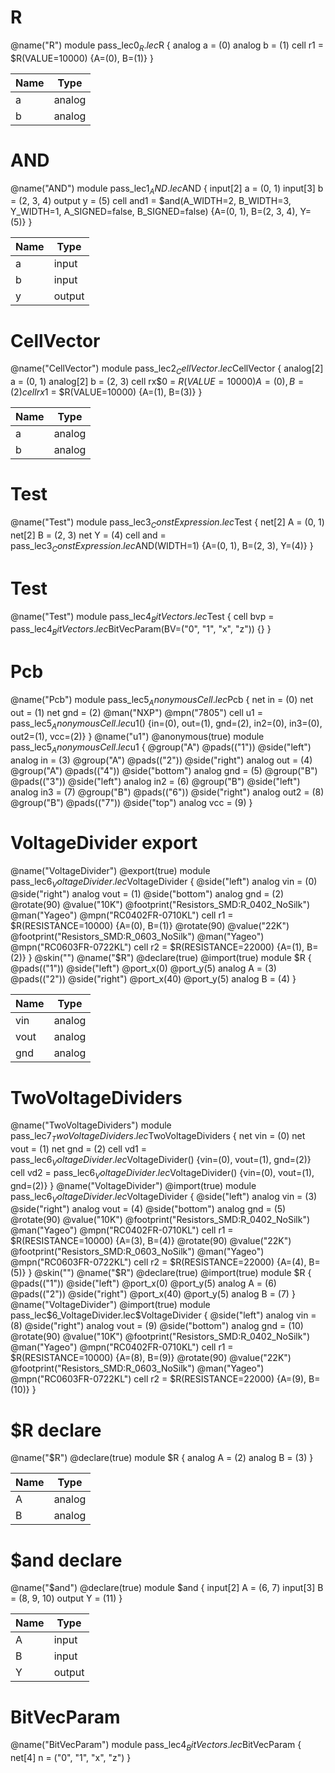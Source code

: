 # R  
@name("R")
module pass_lec$0_R.lec$R {
  analog a = (0)
  analog b = (1)
  cell r1 = $R(VALUE=10000) {A=(0), B=(1)}
}

Name | Type
---- | ----
a | analog
b | analog
# AND  
@name("AND")
module pass_lec$1_AND.lec$AND {
  input[2] a = (0, 1)
  input[3] b = (2, 3, 4)
  output y = (5)
  cell and1 = $and(A_WIDTH=2, B_WIDTH=3, Y_WIDTH=1, A_SIGNED=false, B_SIGNED=false) {A=(0, 1), B=(2, 3, 4), Y=(5)}
}

Name | Type
---- | ----
a | input
b | input
y | output
# CellVector  
@name("CellVector")
module pass_lec$2_CellVector.lec$CellVector {
  analog[2] a = (0, 1)
  analog[2] b = (2, 3)
  cell rx$0 = $R(VALUE=10000) {A=(0), B=(2)}
  cell rx$1 = $R(VALUE=10000) {A=(1), B=(3)}
}

Name | Type
---- | ----
a | analog
b | analog
# Test  
@name("Test")
module pass_lec$3_ConstExpression.lec$Test {
  net[2] A = (0, 1)
  net[2] B = (2, 3)
  net Y = (4)
  cell and = pass_lec$3_ConstExpression.lec$AND(WIDTH=1) {A=(0, 1), B=(2, 3), Y=(4)}
}

# Test  
@name("Test")
module pass_lec$4_BitVectors.lec$Test {
  cell bvp = pass_lec$4_BitVectors.lec$BitVecParam(BV=("0", "1", "x", "z")) {}
}

# Pcb  
@name("Pcb")
module pass_lec$5_AnonymousCell.lec$Pcb {
  net in = (0)
  net out = (1)
  net gnd = (2)
  @man("NXP")
  @mpn("7805")
  cell u1 = pass_lec$5_AnonymousCell.lec$u1() {in=(0), out=(1), gnd=(2), in2=(0), in3=(0), out2=(1), vcc=(2)}
}
@name("u1")
@anonymous(true)
module pass_lec$5_AnonymousCell.lec$u1 {
  @group("A")
  @pads(("1"))
  @side("left")
  analog in = (3)
  @group("A")
  @pads(("2"))
  @side("right")
  analog out = (4)
  @group("A")
  @pads(("4"))
  @side("bottom")
  analog gnd = (5)
  @group("B")
  @pads(("3"))
  @side("left")
  analog in2 = (6)
  @group("B")
  @side("left")
  analog in3 = (7)
  @group("B")
  @pads(("6"))
  @side("right")
  analog out2 = (8)
  @group("B")
  @pads(("7"))
  @side("top")
  analog vcc = (9)
}

# VoltageDivider <span class="tag export">export</span> 
@name("VoltageDivider")
@export(true)
module pass_lec$6_VoltageDivider.lec$VoltageDivider {
  @side("left")
  analog vin = (0)
  @side("right")
  analog vout = (1)
  @side("bottom")
  analog gnd = (2)
  @rotate(90)
  @value("10K")
  @footprint("Resistors_SMD:R_0402_NoSilk")
  @man("Yageo")
  @mpn("RC0402FR-0710KL")
  cell r1 = $R(RESISTANCE=10000) {A=(0), B=(1)}
  @rotate(90)
  @value("22K")
  @footprint("Resistors_SMD:R_0603_NoSilk")
  @man("Yageo")
  @mpn("RC0603FR-0722KL")
  cell r2 = $R(RESISTANCE=22000) {A=(1), B=(2)}
}
@skin("<g><rect width="40" height="10"></rect></g>")
@name("$R")
@declare(true)
@import(true)
module $R {
  @pads(("1"))
  @side("left")
  @port_x(0)
  @port_y(5)
  analog A = (3)
  @pads(("2"))
  @side("right")
  @port_x(40)
  @port_y(5)
  analog B = (4)
}

Name | Type
---- | ----
vin | analog
vout | analog
gnd | analog
# TwoVoltageDividers  
@name("TwoVoltageDividers")
module pass_lec$7_TwoVoltageDividers.lec$TwoVoltageDividers {
  net vin = (0)
  net vout = (1)
  net gnd = (2)
  cell vd1 = pass_lec$6_VoltageDivider.lec$VoltageDivider() {vin=(0), vout=(1), gnd=(2)}
  cell vd2 = pass_lec$6_VoltageDivider.lec$VoltageDivider() {vin=(0), vout=(1), gnd=(2)}
}
@name("VoltageDivider")
@import(true)
module pass_lec$6_VoltageDivider.lec$VoltageDivider {
  @side("left")
  analog vin = (3)
  @side("right")
  analog vout = (4)
  @side("bottom")
  analog gnd = (5)
  @rotate(90)
  @value("10K")
  @footprint("Resistors_SMD:R_0402_NoSilk")
  @man("Yageo")
  @mpn("RC0402FR-0710KL")
  cell r1 = $R(RESISTANCE=10000) {A=(3), B=(4)}
  @rotate(90)
  @value("22K")
  @footprint("Resistors_SMD:R_0603_NoSilk")
  @man("Yageo")
  @mpn("RC0603FR-0722KL")
  cell r2 = $R(RESISTANCE=22000) {A=(4), B=(5)}
}
@skin("<g><rect width="40" height="10"></rect></g>")
@name("$R")
@declare(true)
@import(true)
module $R {
  @pads(("1"))
  @side("left")
  @port_x(0)
  @port_y(5)
  analog A = (6)
  @pads(("2"))
  @side("right")
  @port_x(40)
  @port_y(5)
  analog B = (7)
}
@name("VoltageDivider")
@import(true)
module pass_lec$6_VoltageDivider.lec$VoltageDivider {
  @side("left")
  analog vin = (8)
  @side("right")
  analog vout = (9)
  @side("bottom")
  analog gnd = (10)
  @rotate(90)
  @value("10K")
  @footprint("Resistors_SMD:R_0402_NoSilk")
  @man("Yageo")
  @mpn("RC0402FR-0710KL")
  cell r1 = $R(RESISTANCE=10000) {A=(8), B=(9)}
  @rotate(90)
  @value("22K")
  @footprint("Resistors_SMD:R_0603_NoSilk")
  @man("Yageo")
  @mpn("RC0603FR-0722KL")
  cell r2 = $R(RESISTANCE=22000) {A=(9), B=(10)}
}

# $R  <span class="tag declare">declare</span>
@name("$R")
@declare(true)
module $R {
  analog A = (2)
  analog B = (3)
}

Name | Type
---- | ----
A | analog
B | analog
# $and  <span class="tag declare">declare</span>
@name("$and")
@declare(true)
module $and {
  input[2] A = (6, 7)
  input[3] B = (8, 9, 10)
  output Y = (11)
}

Name | Type
---- | ----
A | input
B | input
Y | output
# BitVecParam  
@name("BitVecParam")
module pass_lec$4_BitVectors.lec$BitVecParam {
  net[4] n = ("0", "1", "x", "z")
}

